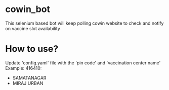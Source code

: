 # cowin_bot
This selenium based bot will keep polling cowin website to check and notify on vaccine slot availability

# How to use?
Update 'config.yaml' file with the 'pin code' and 'vaccination center name'
Example:
416410:
  - SAMATANAGAR
  - MIRAJ URBAN
